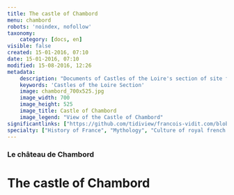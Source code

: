 ```yaml
---
title: The castle of Chambord
menu: chambord
robots: 'noindex, nofollow'
taxonomy:
    category: [docs, en]
visible: false
created: 15-01-2016, 07:10
date: 15-01-2016, 07:10
modified: 15-08-2016, 12:26
metadata:
    description: "Documents of Castles of the Loire's section of site francois-vidit.com"
    keywords: 'Castles of the Loire Section'
    image: chambord_700x525.jpg
    image_width: 700
    image_height: 525
    image_title: Castle of Chambord
    image_legend: "View of the Castle of Chambord"
significantlinks: ["https://github.com/tidiview/francois-vidit.com/blob/develop/user/sites/docs/pages/01.reference/03.chateaux-de-la-loire/01.Chambord/chapter.en.md"]
specialty: ["History of France", "Mythology", "Culture of royal french court", "Litterature of the Roman Empire", "Roman Imperial Litterature"]
---
```

### Le château de Chambord

# The castle of Chambord